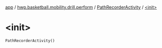 [app](../../index.md) / [hwp.basketball.mobility.drill.perform](../index.md) / [PathRecorderActivity](index.md) / [&lt;init&gt;](.)

# &lt;init&gt;

`PathRecorderActivity()`